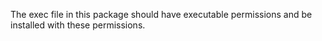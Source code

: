 The exec file in this package should have executable permissions and be
installed with these permissions.
